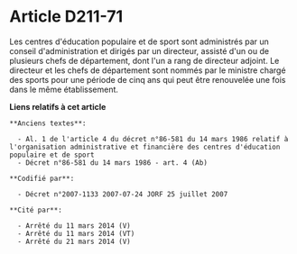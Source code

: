 # Article D211-71

Les centres d'éducation populaire et de sport sont administrés par un conseil d'administration et dirigés par un directeur,
assisté d'un ou de plusieurs chefs de département, dont l'un a rang de directeur adjoint. Le directeur et les chefs de
département sont nommés par le ministre chargé des sports pour une période de cinq ans qui peut être renouvelée une fois dans
le même établissement.

**Liens relatifs à cet article**

	**Anciens textes**:

	  - Al. 1 de l'article 4 du décret n°86-581 du 14 mars 1986 relatif à l'organisation administrative et financière des centres d'éducation populaire et de sport
	  - Décret n°86-581 du 14 mars 1986 - art. 4 (Ab)

	**Codifié par**:

	  - Décret n°2007-1133 2007-07-24 JORF 25 juillet 2007

	**Cité par**:

	  - Arrêté du 11 mars 2014 (V)
	  - Arrêté du 11 mars 2014 (VT)
	  - Arrêté du 21 mars 2014 (V)
